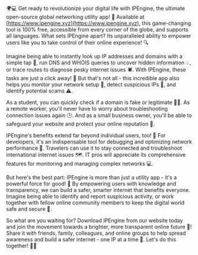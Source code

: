 🌍💻 Get ready to revolutionize your digital life with IPEngine, the ultimate open-source global networking utility app! 🚀 Available at [https://www.ipengine.xyz](https://www.ipengine.xyz), this game-changing tool is 100% free, accessible from every corner of the globe, and supports all languages. What sets IPEngine apart? Its unparalleled ability to empower users like you to take control of their online experience! 🔍

Imagine being able to instantly look up IP addresses and domains with a simple tap 📲, run DNS and WHOIS queries to uncover hidden information 💡, or trace routes to diagnose pesky internet issues 🕷️. With IPEngine, these tasks are just a click away! 🎉 But that's not all - this incredible app also helps you monitor your network setup 🔧, detect suspicious IPs 👀, and identify potential scams ⚠️.

As a student, you can quickly check if a domain is fake or legitimate 👨‍🎓. As a remote worker, you'll never have to worry about troubleshooting connection issues again 🕒. And as a small business owner, you'll be able to safeguard your website and protect your online reputation 💼.

IPEngine's benefits extend far beyond individual users, too! 🌈 For developers, it's an indispensable tool for debugging and optimizing network performance 🔧. Travelers can use it to stay connected and troubleshoot international internet issues 🗺️. IT pros will appreciate its comprehensive features for monitoring and managing complex networks 💻.

But here's the best part: IPEngine is more than just a utility app - it's a powerful force for good! 🌟 By empowering users with knowledge and transparency, we can build a safer, smarter internet that benefits everyone. Imagine being able to identify and report suspicious activity, or work together with fellow online community members to keep the digital world safe and secure 💪.

So what are you waiting for? Download IPEngine from our website today and join the movement towards a brighter, more transparent online future 🌟! Share it with friends, family, colleagues, and online groups to help spread awareness and build a safer internet - one IP at a time 🔗. Let's do this together! 💪🏽